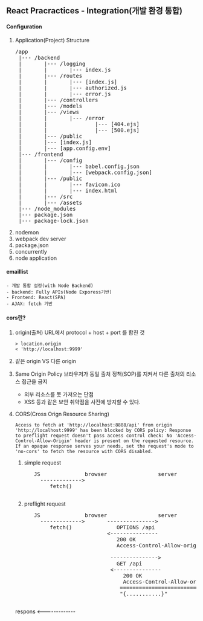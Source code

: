 ## React Pracractices - Integration(개발 환경 통합)

#### Configuration

1. Application(Project) Structure
   <pre>
   /app
    |--- /backend
    |       |--- /logging
    |       |       |--- index.js
    |       |--- /routes
    |       |       |--- [index.js]
    |       |       |--- authorized.js
    |       |       |--- error.js
    |       |--- /controllers
    |       |--- /models
    |       |--- /views
    |       |       |--- /error
    |       |               |--- [404.ejs]
    |       |               |--- [500.ejs]
    |       |--- /public
    |       |--- [index.js]
    |       |--- [app.config.env]    
    |--- /frontend
    |       |--- /config
    |       |       |--- babel.config.json
    |       |       |--- [webpack.config.json]
    |       |--- /public
    |       |       |--- favicon.ico
    |       |       |--- index.html
    |       |--- /src
    |       |--- /assets
    |--- /node_modules
    |--- package.json
    |--- package-lock.json
   </pre>
2. nodemon
3. webpack dev server
4. package.json
5. concurrently
6. node application

#### emaillist

    - 개발 통합 설정(with Node Backend)
    - backend: Fully APIs(Node Exporess기반)
    - Frontend: React(SPA)
    - AJAX: fetch 기반

#### cors란?

1. origin(출처)
   URL에서 protocol + host + port 를 합친 것

   ```
   > location.origin
   < 'http://localhost:9999'
   ```

2. 같은 origin VS 다른 origin
3. Same Origin Policy
   브라우저가 동일 출처 정책(SOP)를 지켜서 다른 출처의 리소스 접근을 금지

   - 외부 리소스를 못 가져오는 단점
   - XSS 등과 같은 보안 취약점을 사전에 방지할 수 있다.

4. CORS(Cross Orign Resource Sharing)

   ```
   Access to fetch at 'http://localhost:8888/api' from origin 'http://localhost:9999' has been blocked by CORS policy: Response to preflight request doesn't pass access control check: No 'Access-Control-Allow-Origin' header is present on the requested resource. If an opaque response serves your needs, set the request's mode to 'no-cors' to fetch the resource with CORS disabled.
   ```

   1. simple request
      <pre>
         JS              browser                server
           ------------->
              fetch()
      
      </pre>

   2. preflight request
      <pre>
         JS              browser                server
           ------------->       --------------->
              fetch()              OPTIONS /api
                                <---------------
                                   200 OK
                                   Access-Control-Allow-origin:*
      
                                 --------------->
                                   GET /api
                                 <---------------
                                     200 OK
                                     Access-Control-Allow-origin:*
                                    ==============================
                                    "{...........}"

   respons <-------------
      </pre>

